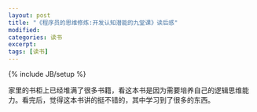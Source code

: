 ```yaml
---
layout: post
title: "《程序员的思维修炼:开发认知潜能的九堂课》读后感"
modified:
categories: 读书
excerpt:
tags: [读书]
---
```

{% include JB/setup %}

家里的书柜上已经堆满了很多书籍，看这本书是因为需要培养自己的逻辑思维能力。看完后，觉得这本书讲的挺不错的，其中学习到了很多的东西。




